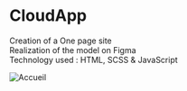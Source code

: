 # CloudApp


Creation of a One page site
<br>
Realization of the model on Figma
<br>
Technology used : HTML, SCSS & JavaScript
<br>

![Accueil](https://user-images.githubusercontent.com/68291195/142072520-9e56b459-6359-4e01-bb62-78726bbd704c.png)
